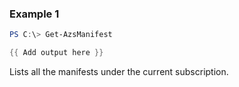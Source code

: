### Example 1
```powershell
PS C:\> Get-AzsManifest

{{ Add output here }}
```

Lists all the manifests under the current subscription.